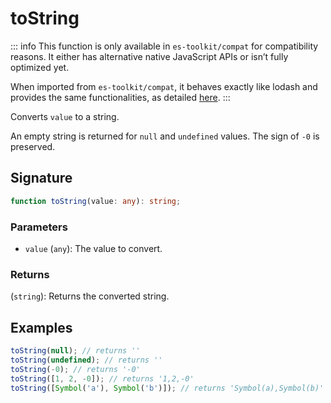 # toString

::: info
This function is only available in `es-toolkit/compat` for compatibility reasons. It either has alternative native JavaScript APIs or isn’t fully optimized yet.

When imported from `es-toolkit/compat`, it behaves exactly like lodash and provides the same functionalities, as detailed [here](../../../compatibility.md).
:::

Converts `value` to a string.

An empty string is returned for `null` and `undefined` values.
The sign of `-0` is preserved.

## Signature

```typescript
function toString(value: any): string;
```

### Parameters

- `value` (`any`): The value to convert.

### Returns

(`string`): Returns the converted string.

## Examples

```typescript
toString(null); // returns ''
toString(undefined); // returns ''
toString(-0); // returns '-0'
toString([1, 2, -0]); // returns '1,2,-0'
toString([Symbol('a'), Symbol('b')]); // returns 'Symbol(a),Symbol(b)'
```
